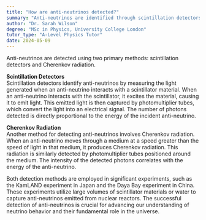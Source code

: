 ```yaml
---
title: "How are anti-neutrinos detected?"
summary: "Anti-neutrinos are identified through scintillation detectors and Cherenkov radiation, which are key techniques in particle physics for observing these elusive particles."
author: "Dr. Sarah Wilson"
degree: "MSc in Physics, University College London"
tutor_type: "A-Level Physics Tutor"
date: 2024-05-09
---
```


Anti-neutrinos are detected using two primary methods: scintillation detectors and Cherenkov radiation.

**Scintillation Detectors**  
Scintillation detectors identify anti-neutrinos by measuring the light generated when an anti-neutrino interacts with a scintillator material. When an anti-neutrino interacts with the scintillator, it excites the material, causing it to emit light. This emitted light is then captured by photomultiplier tubes, which convert the light into an electrical signal. The number of photons detected is directly proportional to the energy of the incident anti-neutrino.

**Cherenkov Radiation**  
Another method for detecting anti-neutrinos involves Cherenkov radiation. When an anti-neutrino moves through a medium at a speed greater than the speed of light in that medium, it produces Cherenkov radiation. This radiation is similarly detected by photomultiplier tubes positioned around the medium. The intensity of the detected photons correlates with the energy of the anti-neutrino.

Both detection methods are employed in significant experiments, such as the KamLAND experiment in Japan and the Daya Bay experiment in China. These experiments utilize large volumes of scintillator materials or water to capture anti-neutrinos emitted from nuclear reactors. The successful detection of anti-neutrinos is crucial for advancing our understanding of neutrino behavior and their fundamental role in the universe.
    